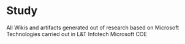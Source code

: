 # Study
All Wikis and artifacts generated out of research based on Microsoft Technologies carried out in L&T Infotech Microsoft COE
